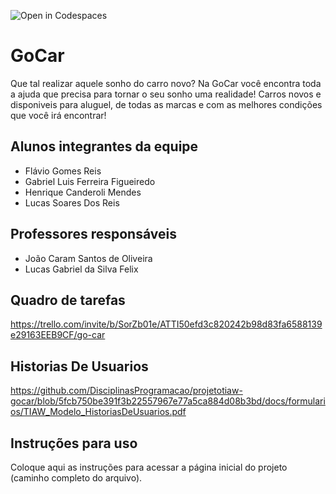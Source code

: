 ![Open in Codespaces](https://classroom.github.com/assets/open-in-codespaces-abfff4d4e15f9e1bd8274d9a39a0befe03a0632bb0f153d0ec72ff541cedbe34.svg)
# GoCar
Que tal realizar aquele sonho do carro novo? Na GoCar você encontra toda a ajuda que precisa para tornar o seu sonho uma realidade! Carros novos e disponiveis para aluguel, de todas as marcas e com as melhores condições que você irá encontrar!

## Alunos integrantes da equipe

* Flávio Gomes Reis
* Gabriel Luis Ferreira Figueiredo
* Henrique Canderoli Mendes
* Lucas Soares Dos Reis


## Professores responsáveis

* João Caram Santos de Oliveira
* Lucas Gabriel da Silva Felix

## Quadro de tarefas
https://trello.com/invite/b/SorZb01e/ATTI50efd3c820242b98d83fa6588139e29163EEB9CF/go-car

## Historias De Usuarios
https://github.com/DisciplinasProgramacao/projetotiaw-gocar/blob/5fcb750be391f3b22557967e77a5ca884d08b3bd/docs/formularios/TIAW_Modelo_HistoriasDeUsuarios.pdf

## Instruções para uso
Coloque aqui as instruções para acessar a página inicial do projeto (caminho completo do arquivo).
